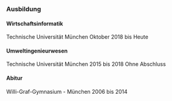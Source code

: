 ### Ausbildung

#### Wirtschaftsinformatik
Technische Universität München
Oktober 2018 bis Heute

#### Umweltingenieurwesen
Technische Universität München
2015 bis 2018 
Ohne Abschluss

#### Abitur
Willi-Graf-Gymnasium - München
2006 bis 2014

